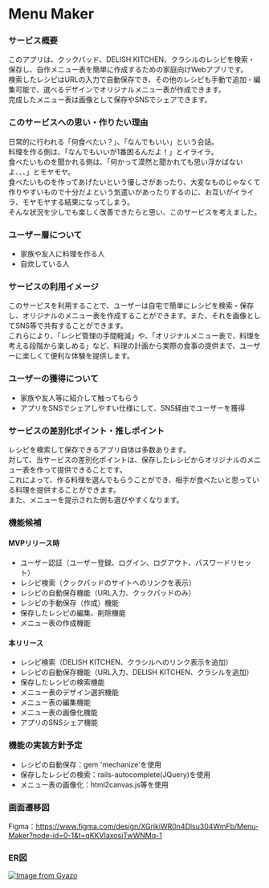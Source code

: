 # Menu Maker
### サービス概要
このアプリは、クックパッド、DELISH KITCHEN、クラシルのレシピを検索・保存し、自作メニュー表を簡単に作成するための家庭向けWebアプリです。  
検索したレシピはURLの入力で自動保存でき、その他のレシピも手動で追加・編集可能で、選べるデザインでオリジナルメニュー表が作成できます。  
完成したメニュー表は画像として保存やSNSでシェアできます。

### このサービスへの思い・作りたい理由
日常的に行われる「何食べたい？」、「なんでもいい」という会話。  
料理を作る側は、「なんでもいいが1番困るんだよ！」とイライラ。  
食べたいものを聞かれる側は、「何かって漠然と聞かれても思い浮かばないよ、、、」とモヤモヤ。  
食べたいものを作ってあげたいという優しさがあったり、大変なものじゃなくて作りやすいもので十分だよという気遣いがあったりするのに、お互いがイライラ、モヤモヤする結果になってしまう。  
そんな状況を少しでも楽しく改善できたらと思い、このサービスを考えました。

### ユーザー層について
- 家族や友人に料理を作る人
- 自炊している人

### サービスの利用イメージ
このサービスを利用することで、ユーザーは自宅で簡単にレシピを検索・保存し、オリジナルのメニュー表を作成することができます。また、それを画像としてSNS等で共有することができます。  
これらにより、「レシピ管理の手間軽減」や、「オリジナルメニュー表で、料理を考える段階から楽しめる」など、料理の計画から実際の食事の提供まで、ユーザーに楽しくて便利な体験を提供します。

### ユーザーの獲得について
- 家族や友人等に紹介して触ってもらう
- アプリをSNSでシェアしやすい仕様にして、SNS経由でユーザーを獲得

### サービスの差別化ポイント・推しポイント
レシピを検索して保存できるアプリ自体は多数あります。  
対して、当サービスの差別化ポイントは、保存したレシピからオリジナルのメニュー表を作って提供できることです。  
これによって、作る料理を選んでもらうことができ、相手が食べたいと思っている料理を提供することができます。  
また、メニューを提示された側も選びやすくなります。

### 機能候補
#### MVPリリース時
- ユーザー認証（ユーザー登録、ログイン、ログアウト、パスワードリセット）
- レシピ検索（クックパッドのサイトへのリンクを表示）
- レシピの自動保存機能（URL入力、クックパッドのみ）
- レシピの手動保存（作成）機能
- 保存したレシピの編集、削除機能
- メニュー表の作成機能
#### 本リリース
- レシピ検索（DELISH KITCHEN、クラシルへのリンク表示を追加）
- レシピの自動保存機能（URL入力、DELISH KITCHEN、クラシルを追加）
- 保存したレシピの検索機能
- メニュー表のデザイン選択機能
- メニュー表の編集機能
- メニュー表の画像化機能
- アプリのSNSシェア機能

### 機能の実装方針予定
- レシピの自動保存：gem 'mechanize'を使用
- 保存したレシピの検索：rails-autocomplete(JQuery)を使用
- メニュー表の画像化：html2canvas.js等を使用

### 画面遷移図
Figma：https://www.figma.com/design/XGrjkiWR0n4Dlsu304WmFb/Menu-Maker?node-id=0-1&t=qKKVIaxosiTwWNMq-1

### ER図
[![Image from Gyazo](https://i.gyazo.com/eea6ada33b1f5f7e243151b76330b5c7.png)](https://gyazo.com/eea6ada33b1f5f7e243151b76330b5c7)
